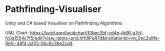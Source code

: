# Pathfinding-Visualiser
Unity and C# based Visualiser on Pathfinding Algorithms

UML Chart: https://lucid.app/lucidchart/f0bec2bf-cd4e-4d9f-a7cf-fc0a1554c7f5/edit?view_items=pmLhfh8PuR7d&invitationId=inv_0ec2a9fe-9e1c-48f4-a205-0bc6c36e2cd4

